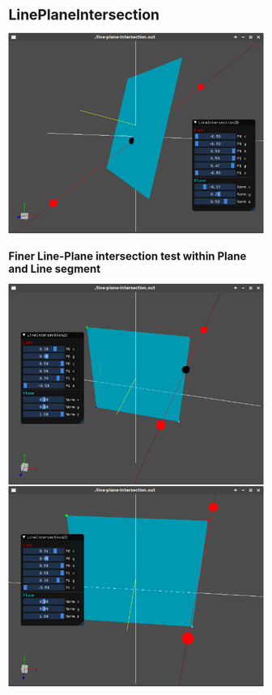 # LinePlaneIntersection

![screenshot](screenshot.png)

## Finer Line-Plane intersection test within Plane and Line segment

![intersection test1](finer-withinplane-intersection-test1.png)
![intersection test2](finer-withinplane-intersection-test2.png)
